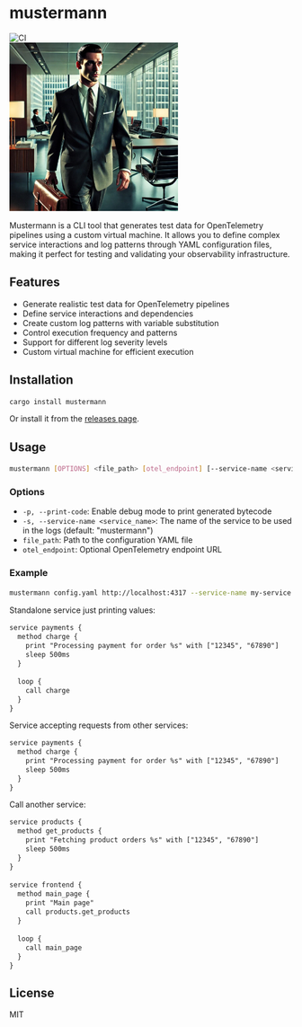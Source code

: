 # mustermann

![CI](https://github.com/schultyy/mustermann/actions/workflows/ci.yml/badge.svg)
<br />
<img src="picture.jpeg" alt="Mustermann" width="300">

Mustermann is a CLI tool that generates test data for OpenTelemetry pipelines using a custom virtual machine. It allows you to define complex service interactions and log patterns through YAML configuration files, making it perfect for testing and validating your observability infrastructure.

## Features

- Generate realistic test data for OpenTelemetry pipelines
- Define service interactions and dependencies
- Create custom log patterns with variable substitution
- Control execution frequency and patterns
- Support for different log severity levels
- Custom virtual machine for efficient execution

## Installation

```bash
cargo install mustermann
```

Or install it from the [releases page](https://github.com/schultyy/mustermann/releases).

## Usage

```bash
mustermann [OPTIONS] <file_path> [otel_endpoint] [--service-name <service_name>]
```

### Options

- `-p, --print-code`: Enable debug mode to print generated bytecode
- `-s, --service-name <service_name>`: The name of the service to be used in the logs (default: "mustermann")
- `file_path`: Path to the configuration YAML file
- `otel_endpoint`: Optional OpenTelemetry endpoint URL

### Example

```bash
mustermann config.yaml http://localhost:4317 --service-name my-service
```

Standalone service just printing values:

```
service payments {
  method charge {
    print "Processing payment for order %s" with ["12345", "67890"]
    sleep 500ms
  }

  loop {
    call charge
  }
}
```


Service accepting requests from other services:

```
service payments {
  method charge {
    print "Processing payment for order %s" with ["12345", "67890"]
    sleep 500ms
  }
}
```

Call another service:

```
service products {
  method get_products {
    print "Fetching product orders %s" with ["12345", "67890"]
    sleep 500ms
  }
}

service frontend {
  method main_page {
    print "Main page"
    call products.get_products
  }

  loop {
    call main_page
  }
}
```

## License

MIT
